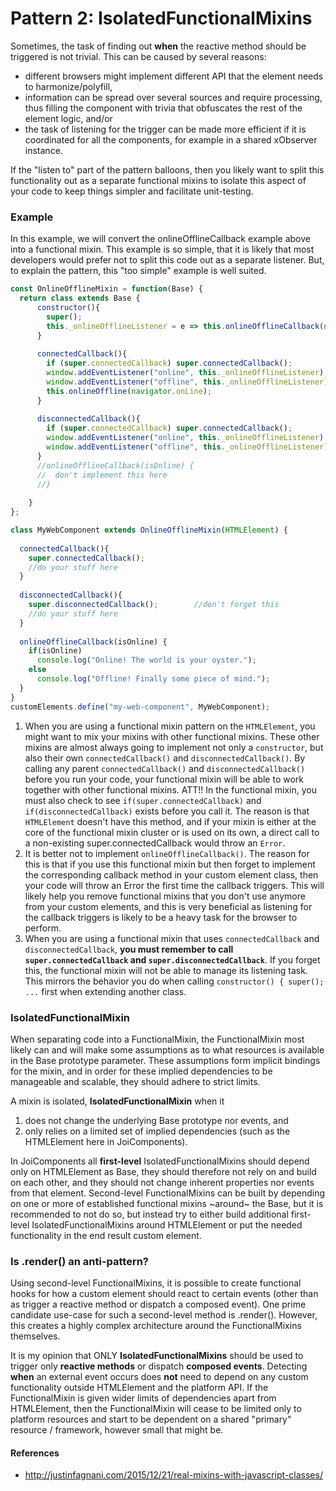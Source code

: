 # Pattern 2: IsolatedFunctionalMixins
Sometimes, the task of finding out **when** the reactive method should be triggered is not trivial.
This can be caused by several reasons:
* different browsers might implement different API that the element needs to harmonize/polyfill,
* information can be spread over several sources and require processing, 
thus filling the component with trivia that obfuscates the rest of the element logic, and/or
* the task of listening for the trigger can be made more efficient if it is 
coordinated for all the components, for example in a shared xObserver instance.

If the "listen to" part of the pattern balloons, then you likely want to split this functionality 
out as a separate functional mixins to isolate this aspect of your code to keep things simpler and 
facilitate unit-testing.

### Example 
In this example, we will convert the onlineOfflineCallback example above into a functional mixin.
This example is so simple, that it is likely that most developers would prefer not to split this 
code out as a separate listener. But, to explain the pattern, this "too simple" example is well suited.
```javascript
const OnlineOfflineMixin = function(Base) {
  return class extends Base {                                                  //listening management
      constructor(){
        super();
        this._onlineOfflineListener = e => this.onlineOfflineCallback(navigator.onLine);   
      }
      
      connectedCallback(){
        if (super.connectedCallback) super.connectedCallback();           //[1]
        window.addEventListener("online", this._onlineOfflineListener);   
        window.addEventListener("offline", this._onlineOfflineListener);  
        this.onlineOffline(navigator.onLine);                             
      }
                                                                
      disconnectedCallback(){
        if (super.connectedCallback) super.connectedCallback();           //[1]
        window.addEventListener("online", this._onlineOfflineListener);                   
        window.addEventListener("offline", this._onlineOfflineListener);                  
      }                                                                                                                                                                               
      //onlineOfflineCallback(isOnline) {
      //  don't implement this here                                       //[2]
      //} 
      
    }                                                                                     
};

class MyWebComponent extends OnlineOfflineMixin(HTMLElement) {
                                               
  connectedCallback(){                   
    super.connectedCallback();                                            //[3]      
    //do your stuff here
  }
                                                            
  disconnectedCallback(){                                                 //[3]
    super.disconnectedCallback();        //don't forget this
    //do your stuff here
  }
                                        
  onlineOfflineCallback(isOnline) {                                            //The reactive method
    if(isOnline)                                                                       
      console.log("Online! The world is your oyster.");                                
    else                                                                               
      console.log("Offline! Finally some piece of mind.");                             
  }                                                                                    
}                                                                                      
customElements.define("my-web-component", MyWebComponent);
```                                                                   
1. When you are using a functional mixin pattern on the `HTMLElement`, 
you might want to mix your mixins with other functional mixins.
These other mixins are almost always going to implement not only a `constructor`, 
but also their own `connectedCallback()` and `disconnectedCallback()`.
By calling any parent `connectedCallback()` and `disconnectedCallback()` before you run your code,
your functional mixin will be able to work together with other functional mixins.
ATT!! In the functional mixin, you must also check to see `if(super.connectedCallback)` and 
`if(disconnectedCallback)` exists before you call it. The reason is that `HTMLElement` doesn't have 
this method, and if your mixin is either at the core of the functional mixin cluster or
is used on its own, a direct call to a non-existing super.connectedCallback would throw an `Error`.
2. It is better not to implement `onlineOfflineCallback()`. The reason for this is that
if you use this functional mixin but then forget to implement the corresponding callback method in your
custom element class, then your code will throw an Error the first time the callback triggers.
This will likely help you remove functional mixins that you don't use anymore from your custom elements,
and this is very beneficial as listening for the callback triggers is likely to be a heavy task for the
browser to perform.
3. When you are using a functional mixin that uses `connectedCallback` and `disconnectedCallback`,
**you must remember to call `super.connectedCallback` and `super.disconnectedCallback`**. If you forget this,
the functional mixin will not be able to manage its listening task. This mirrors the behavior you do when
calling `constructor() { super(); ...` first when extending another class. 

### IsolatedFunctionalMixin
When separating code into a FunctionalMixin, the FunctionalMixin most likely can and will make some 
assumptions as to what resources is available in the Base prototype parameter. 
These assumptions form implicit bindings for the mixin, and in order for these implied dependencies 
to be manageable and scalable, they should adhere to strict limits. 

A mixin is isolated, **IsolatedFunctionalMixin** when it 
1. does not change the underlying Base prototype nor events, and  
2. only relies on a limited set of implied dependencies (such as the HTMLElement here in JoiComponents).

In JoiComponents all **first-level** IsolatedFunctionalMixins should depend only on HTMLElement as Base, 
they should therefore not rely on and build on each other, and they should not change inherent properties 
nor events from that element. Second-level FunctionalMixins can be built by depending on one or more of 
established functional mixins ~around~ the Base, but it is recommended to not do so, but instead try to
either build additional first-level IsolatedFunctionalMixins around HTMLElement or put the needed functionality 
in the end result custom element.

### Is .render() an anti-pattern?
Using second-level FunctionalMixins, it is possible to create functional hooks for how a custom element
should react to certain events (other than as trigger a reactive method or dispatch a composed event).
One prime candidate use-case for such a second-level method is .render().
However, this creates a highly complex architecture around the FunctionalMixins themselves.

It is my opinion that ONLY **IsolatedFunctionalMixins** should be used to trigger only **reactive methods**
or dispatch **composed events**. Detecting **when** an external event occurs does **not** need to
depend on any custom functionality outside HTMLElement and the platform API. 
If the FunctionalMixin is given wider limits of dependencies apart from HTMLElement,
then the FunctionalMixin will cease to be limited only to platform resources and start to be dependent
on a shared "primary" resource / framework, however small that might be.

#### References
* http://justinfagnani.com/2015/12/21/real-mixins-with-javascript-classes/                                                                                               